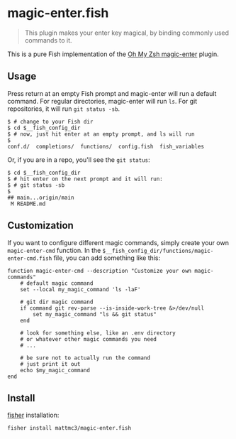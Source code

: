 # magic-enter.fish

> This plugin makes your enter key magical, by binding commonly used commands to it.

This is a pure Fish implementation of the [Oh My Zsh magic-enter][omz-magic-enter] plugin.

## Usage

Press return at an empty Fish prompt and magic-enter will run a default command. For regular directories, magic-enter will run `ls`. For git repositories, it will run `git status -sb`.

```fish
$ # change to your Fish dir
$ cd $__fish_config_dir
$ # now, just hit enter at an empty prompt, and ls will run
$
conf.d/  completions/  functions/  config.fish  fish_variables
```

Or, if you are in a repo, you'll see the `git status`:

```fish
$ cd $__fish_config_dir
$ # hit enter on the next prompt and it will run:
$ # git status -sb
$
## main...origin/main
 M README.md
```

## Customization

If you want to configure different magic commands, simply create your own `magic-enter-cmd` function. In the `$__fish_config_dir/functions/magic-enter-cmd.fish` file, you can add something like this:

```fish
function magic-enter-cmd --description "Customize your own magic-commands"
    # default magic command
    set --local my_magic_command 'ls -laF'
    
    # git dir magic command
    if command git rev-parse --is-inside-work-tree &>/dev/null
        set my_magic_command "ls && git status"
    end
    
    # look for something else, like an .env directory
    # or whatever other magic commands you need
    # ...
    
    # be sure not to actually run the command
    # just print it out
    echo $my_magic_command
end
```

## Install

[fisher] installation:

```shell
fisher install mattmc3/magic-enter.fish
```

[fisher]: https://github.com/jorgebucaran/fisher
[omz-magic-enter]: https://github.com/ohmyzsh/ohmyzsh/tree/master/plugins/magic-enter
